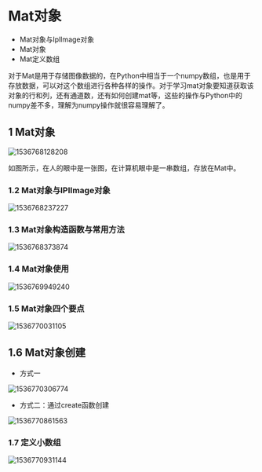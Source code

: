 # Mat对象

- Mat对象与IplImage对象
- Mat对象
- Mat定义数组

对于Mat是用于存储图像数据的，在Python中相当于一个numpy数组，也是用于存放数据，可以对这个数组进行各种各样的操作。对于学习mat对象要知道获取该对象的行和列，还有通道数，还有如何创建mat等，这些的操作与Python中的numpy差不多，理解为numpy操作就很容易理解了。

## 1 Mat对象

![1536768128208](C:\Users\DataH\Desktop\GitHub\OpenCV\OpenCV_Tutorial\OpenCV-Basic\3.Mat对象\image\mat)

如图所示，在人的眼中是一张图，在计算机眼中是一串数组，存放在Mat中。

### 1.2 Mat对象与IPIImage对象

![1536768237227](C:\Users\DataH\Desktop\GitHub\OpenCV\OpenCV_Tutorial\OpenCV-Basic\3.Mat对象\image\mat_IplImage.png)

### 1.3 Mat对象构造函数与常用方法

![1536768373874](C:\Users\DataH\Desktop\GitHub\OpenCV\OpenCV_Tutorial\OpenCV-Basic\3.Mat对象\image\mat_function.png)

### 1.4 Mat对象使用

![1536769949240](C:\Users\DataH\Desktop\GitHub\OpenCV\OpenCV_Tutorial\OpenCV-Basic\3.Mat对象\image\mat_function_use.png)

### 1.5 Mat对象四个要点

![1536770031105](C:\Users\DataH\Desktop\GitHub\OpenCV\OpenCV_Tutorial\OpenCV-Basic\3.Mat对象\image\mat_main_4.png)

## 1.6 Mat对象创建

- 方式一

![1536770306774](C:\Users\DataH\Desktop\GitHub\OpenCV\OpenCV_Tutorial\OpenCV-Basic\3.Mat对象\image\mat_create.png)

- 方式二：通过create函数创建

![1536770861563](C:\Users\DataH\Desktop\GitHub\OpenCV\OpenCV_Tutorial\OpenCV-Basic\3.Mat对象\image\mat_create_function.png)

### 1.7 定义小数组

![1536770931144](C:\Users\DataH\Desktop\GitHub\OpenCV\OpenCV_Tutorial\OpenCV-Basic\3.Mat对象\image\mat_creat_array.png)